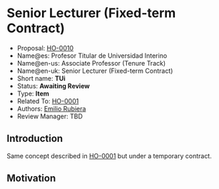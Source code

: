 # Senior Lecturer (Fixed-term Contract)

* Proposal: [HO-0010](0010-senior-lecturer-fixed-term.md)
* Name@es: Profesor Titular de Universidad Interino
* Name@en-us: Associate Professor (Tenure Track)
* Name@en-uk: Senior Lecturer (Fixed-term Contract)
* Short name: **TUi**
* Status: **Awaiting Review**
* Type: **Item**
* Related To: [HO-0001](0001-senior-lecturer.md)
* Authors: [Emilio Rubiera](https://github.com/spitxa)
* Review Manager: TBD

## Introduction

Same concept described in [HO-0001](0001-senior-lecturer.md) but under a temporary contract. 

## Motivation
